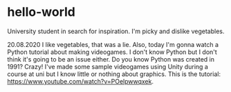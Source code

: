 # hello-world

University student in search for inspiration. I'm picky and dislike vegetables.

20.08.2020 I like vegetables, that was a lie. Also, today I'm gonna watch a Python tutorial about making videogames. I don't know Python but I don't think it's going to be an issue either. Do you know Python was created in 1991? Crazy! I've made some sample videogames using Unity during a course at uni but I know little or nothing about graphics. This is the tutorial: https://www.youtube.com/watch?v=POelpwwqxek.
